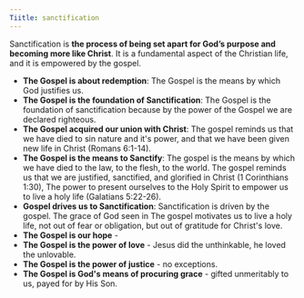 ```yaml
---
Tiitle: sanctification
---
```


Sanctification is **the process of being set apart for God’s purpose and becoming more like Christ**. It is a fundamental aspect of the Christian life, and it is empowered by the gospel.

- **The Gospel is about redemption**: The Gospel is the means by which God justifies us. 
- **The Gospel is the foundation of Sanctification**: The Gospel is the foundation of sanctification because by the power of the Gospel we are declared righteous.  
- **The Gospel acquired our union with Christ**: The gospel reminds us that we have died to sin nature and it's power, and that we have been given new life in Christ (Romans 6:1-14).
- **The Gospel is the means to Sanctify**: The gospel is the means by which we have died to the law, to the flesh, to the world. The gospel reminds us that we are justified, sanctified, and glorified in Christ (1 Corinthians 1:30), The power to present ourselves to the  Holy Spirit to empower us to live a holy life (Galatians 5:22-26).
- **Gospel drives us to Sanctification**: Sanctification is driven by the gospel. The grace of God seen in The gospel motivates us to live a holy life, not out of fear or obligation, but out of gratitude for Christ's love. 
- **The Gospel is our hope** - 
- **The Gospel is the power of love** - Jesus did the unthinkable, he loved the unlovable.
- **The Gospel is the power of justice** - no exceptions.
- **The Gospel is God's means of procuring grace** - gifted unmeritably to us, payed for by His Son.



